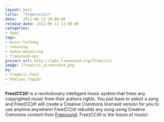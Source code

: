 ```yaml
---
layout: post
title:  "Free(cc)it!"
date:   2012-06-13 10:00:00
release_date: 2012-06-13 12:00:00
categories: 
- Apps
tags:
- music-hackday 
- remixing
- audio-mosaicing
- freesound-api 
project_url: http://labs.freesound.org/freeccit/
image: /freeccit_screenshot.png
by: 
- Frederic Font
- Stelios Togias
---
```


**Free(CC)it!** is a revolutionary intelligent music system that frees any copyrighted music from their authors rights. You just have to select a song and Free(CC)it! will create a Creative Commons licensed version for you to use anytime anywhere! Free(CC)it! rebuilds any song using Creative Commons content from [Freesound](http://www.freesound.org). Free(CC)it! is the future of music!
